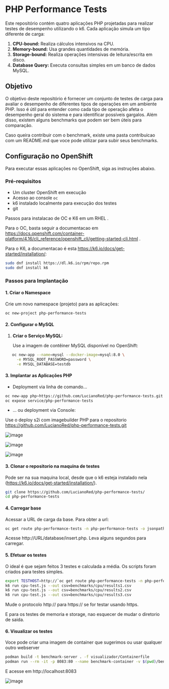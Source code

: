 # PHP Performance Tests

Este repositório contém quatro aplicações PHP projetadas para realizar testes de desempenho utilizando o k6. Cada aplicação simula um tipo diferente de carga:

1. **CPU-bound:** Realiza cálculos intensivos na CPU.
2. **Memory-bound:** Usa grandes quantidades de memória.
3. **Storage-bound:** Realiza operações intensivas de leitura/escrita em disco.
4. **Database Query:** Executa consultas simples em um banco de dados MySQL.

## Objetivo

O objetivo deste repositório é fornecer um conjunto de testes de carga para avaliar o desempenho de diferentes tipos de operações em um ambiente PHP. Isso é útil para entender como cada tipo de operação afeta o desempenho geral do sistema e para identificar possíveis gargalos. Além disso, existem alguns benchmarks que podem ser bem úteis para comparação.

Caso queira contribuir com o benchmark, existe uma pasta contribuicao com um README.md que voce pode utilizar para subir seus benchmarks.

## Configuração no OpenShift

Para executar essas aplicações no OpenShift, siga as instruções abaixo.

### Pré-requisitos

- Um cluster OpenShift em execução
- Acesso ao console `oc`
- k6 instalado localmente para execução dos testes
- git 

Passos para instalacao de OC e K6 em um RHEL .

Para o OC, basta seguir a documentacao em https://docs.openshift.com/container-platform/4.16/cli_reference/openshift_cli/getting-started-cli.html .

Para o K6, a documentacao é esta https://k6.io/docs/get-started/installation/: 

```bash
sudo dnf install https://dl.k6.io/rpm/repo.rpm
sudo dnf install k6
```

### Passos para Implantação

#### 1. Criar o Namespace

Crie um novo namespace (projeto) para as aplicações:

```bash
oc new-project php-performance-tests
```
#### 2. Configurar o MySQL

1. **Criar o Serviço MySQL:**

   Use a imagem de contêiner MySQL disponível no OpenShift:

```bash
   oc new-app --name=mysql --docker-image=mysql:8.0 \
     -e MYSQL_ROOT_PASSWORD=password \
     -e MYSQL_DATABASE=testdb
```
#### 3. Implantar as Aplicações PHP

- Deployment via linha de comando...
```bash
oc new-app php~https://github.com/LucianoRed/php-performance-tests.git
oc expose service/php-performance-tests
```

- ... ou deployment via Console:

Use o deploy s2i com imagebuilder PHP para o repositorio https://github.com/LucianoRed/php-performance-tests.git

![image](https://github.com/user-attachments/assets/6c94ab4c-9de0-4302-8376-d8495f534097)

![image](https://github.com/user-attachments/assets/bcd61ac7-7b24-437f-bcf2-13c43271f6ce)

![image](https://github.com/user-attachments/assets/ec6264a7-db0f-4d9f-b750-b6e3f38ed615)

#### 3. Clonar o repositorio na maquina de testes

Pode ser na sua maquina local, desde que o k6 esteja instalado nela (https://k6.io/docs/get-started/installation/).
```bash
git clone https://github.com/LucianoRed/php-performance-tests/
cd php-performance-tests
```

#### 4. Carregar base

Acessar a URL de carga da base. Para obter a url:

```bash
oc get route php-performance-tests -n php-performance-tests -o jsonpath='{.spec.host}'
```
Acesse http://URL/database/insert.php. Leva alguns segundos para carregar. 

#### 5. Efetuar os testes

O ideal é que sejam feitos 3 testes e calculada a média. Os scripts foram criados para testes simples. 

```bash
export TESTHOST=http://`oc get route php-performance-tests -n php-performance-tests -o jsonpath='{.spec.host}'`
k6 run cpu-test.js --out csv=benchmarks/cpu/results1.csv
k6 run cpu-test.js --out csv=benchmarks/cpu/results2.csv
k6 run cpu-test.js --out csv=benchmarks/cpu/results3.csv
```
   
Mude o protocolo http:// para https:// se for testar usando https.

E para os testes de memoria e storage, nao esquecer de mudar o diretorio de saida.

#### 6. Visualizar os testes

Voce pode criar uma imagem de container que sugerimos ou usar qualquer outro webserver

```bash
podman build -t benchmark-server . -f visualizador/Containerfile
podman run --rm -it -p 8083:80 --name benchmark-container -v $(pwd)/benchmarks:/usr/share/nginx/html:z benchmark-server
```
E acesse em http://localhost:8083

![image](https://github.com/user-attachments/assets/2eaddb7b-6a2d-44a3-a081-6d68726947cf)



